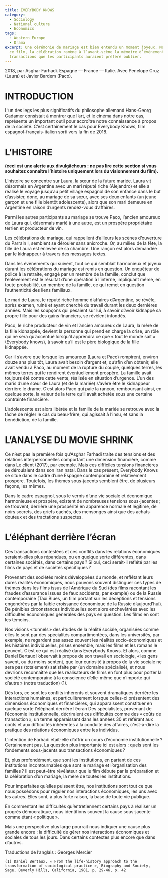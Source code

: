 ```yaml
---
title: EVERYBODY KNOWS
category:
  - Sociology
  - National culture
  - Economics
tags:
  - Western Europe
  - Drama
excerpt: Une cérémonie de mariage est bien entendu un moment joyeux. Mais, dans
  ce film, la célébration ramène à l’avant-scène la mémoire d’évènements et de
  transactions que les participants auraient préféré oublier.
---
```

2018, par Asghar Farhadi. Espagne — France — Italie. Avec Penelope Cruz (Laura) et Javier Bardem (Paco).

# INTRODUCTION

L’un des legs les plus significatifs du philosophe allemand Hans-Georg Gadamer consistait à montrer que l’art, et le cinéma dans notre cas, représente un important outil pour accroître notre connaissance à propos de la société. C’est certainement le cas pour Everybody Knows, film espagnol-français-italien sorti vers la fin de 2018.

# L’HISTOIRE

**(ceci est une alerte aux divulgâcheurs : ne pas lire cette section si vous souhaitez connaître l’histoire uniquement lors du visionnement du film).**

L’histoire se concentre sur Laura, la sœur de la future mariée. Laura vit désormais en Argentine avec un mari réputé riche (Alejandro) et elle a réalisé le voyage jusqu’au petit village espagnol de son enfance dans le but d’assister, donc, au mariage de sa sœur, avec ses deux enfants (un jeune garçon et une fille bientôt adolescente), alors que son mari demeure en Argentine en raison d’urgents rendez-vous d’affaires. 

Parmi les autres participants au mariage se trouve Paco, l’ancien amoureux de Laura qui, désormais marié à une autre, est un prospère propriétaire terrien et producteur de vin.

Les célébrations du mariage, qui rappellent d’ailleurs les scènes d’ouverture du Parrain I, semblent se dérouler sans anicroche. Or, au milieu de la fête, la fille de Laura est enlevée de sa chambre. Une rançon est alors demandée par le kidnappeur à travers des messages textes.

Dans les évènements qui suivent, tout ce qui semblait harmonieux et joyeux durant  les célébrations du mariage est remis en question. Un enquêteur de police à la retraite, engagé par un membre de la famille, conclut que l’enlèvement est le résultat d’une opération à l’interne, impliquant même, en toute probabilité, un membre de la famille, ce qui remet en question l’authenticité des liens familiaux.

Le mari de Laura, le réputé riche homme d’affaires d’Argentine, se révèle, après examen, ruiné et ayant cherché du travail durant les deux dernières années. Mais les soupçons qui pesaient sur lui, à savoir d’avoir kidnappé sa propre fille pour des gains financiers, se révèlent infondés.

Paco, le riche producteur de vin et l’ancien amoureux de Laura, la mère de la fille kidnappée, devient la personne qui prend en charge la crise, un rôle qui ne sera qu’accentué lorsqu’il apprendra ce que « tout le monde sait » (Everybody knows), à savoir qu’il est le père biologique de la fille kidnappée.

Car il s’avère que lorsque les amoureux (Laura et Paco) rompirent, environ douze ans plus tôt, Laura avait besoin d’argent et, qu’afin d’en obtenir, elle avait vendu à Paco, au moment de la rupture du couple, quelques terres, les mêmes terres qui le rendirent éventuellement prospère. La famille avait toujours été contre cette vente, réalisée en situation d’urgence.
 L’un des maris d’une sœur de Laura (et de la mariée) s’avère être le kidnappeur derrière le drame. C’est alors Paco qui paie la rançon, remboursant ainsi, en quelque sorte, la valeur de la terre qu’il avait achetée sous une certaine contrainte financière. 

L’adolescente est alors libérée et la famille de la mariée se retrouve avec la tâche de régler le cas du beau-frère, qui agissait à l’insu, et sans la bénédiction, de la famille. 

# L’ANALYSE DU MOVIE SHRINK

Ce n’est pas la première fois qu’Asghar Farhadi traite des tensions et des relations interpersonnelles comportant une dimension financière, comme dans Le client (2017), par exemple. Mais ces difficiles tensions financières se déroulaient dans son Iran natal. Dans le cas présent, Everybody Knows se situe dans le cadre d’une Espagne contemporaine et relativement prospère. Toutefois, les thèmes sous-jacents semblent être, de plusieurs façons, les mêmes. 

Dans le cadre espagnol, sous le vernis d’une  vie sociale et économique harmonieuse et prospère, existent de nombreuses tensions sous-jacentes ; se trouvent, derrière une prospérité en apparence normale et légitime, de noirs secrets, des griefs cachés, des mensonges ainsi que des achats douteux et des tractations suspectes.

# L’éléphant derrière l’écran

Ces transactions contestées et ces conflits dans les relations économiques seraient-elles plus répandues, ou en quelque sorte différentes, dans certaines sociétés, dans certains pays ?  Si oui, ceci serait-il reflété par les films de pays et de sociétés spécifiques ?

Provenant des sociétés moins développées du monde, et reflétant leurs dures réalités économiques, nous pouvons souvent distinguer ces types de thèmes dans les films issus de l’Amérique du Sud (des films racontant les fraudes d’assurance issues de faux accidents, par exemple) ou de la Russie contemporaine (Taxi Blues, un film portant sur les déceptions et tensions engendrées par la faible croissance économique de la Russie d’aujourd’hui). De pénibles circonstances individuelles sont alors enchevêtrées avec les difficultés économiques générales des pays en question. Les films en sont les témoins.  

Nos visions « tunnels » des études de la réalité sociale, organisées comme elles le sont par des spécialités compartimentées, dans les universités, par exemple, ne regardent pas assez souvent les réalités socio-économiques et les histoires individuelles, prises ensemble, mais les films et les romans le peuvent. C’est ce qui est réalisé dans Everybody Knows. Et alors, comme Daniel Bertaux l’observait à propos de son travail en sociologie, « les gens savent, ou du moins sentent, que leur curiosité à propos de la vie sociale ne sera pas (totalement) satisfaite par (un domaine spécialisé), et nous devrions reconnaître que les réalisateurs de films en font plus pour porter la société contemporaine à la conscience d’elle-même que n’importe qui d’autre » (notre traduction) (1).

Dès lors, ce sont les conflits inhérents et souvent dramatiques derrière les interactions humaines, et particulièrement lorsque celles-ci présentent des dimensions économiques et financières, qui apparaissent constituer en quelque sorte l’éléphant derrière l’écran  Des spécialistes, provenant de l’économie institutionnelle, décriraient ces difficultés comme des « coûts de transaction », un terme apparaissant dans les années 30 et référant aux coûts et aux difficultés inhérentes à la conduite des affaires, c’est-à-dire la pratique des relations économiques entre les individus.

L’intention de Farhadi était-elle d’offrir un cours d’économie institutionnelle ? Certainement pas. La question plus importante ici est alors : quels sont les fondements sous-jacents aux transactions économiques ?

Et, plus profondément, que sont les institutions, en partant de ces institutions incontournables que sont le mariage et l’organisation des familles ? Il est peut-être révélateur que le film débute par la préparation et la célébration d’un mariage, la mère de toutes les institutions.

Pour imparfaites qu’elles puissent être, nos institutions sont tout ce que nous possédons pour réguler nos interactions économiques, les uns avec les autres. Elles sont, à plus forte raison, la base de toute vie publique.

En commentant les difficultés qu’entretiennent certains pays à réaliser un progrès démocratique, nous identifions souvent la cause sous-jacente comme étant « politique ».

Mais une perspective plus large pourrait nous indiquer une cause plus grande encore : la difficulté de gérer nos interactions économiques et sociales de tous les jours. Dans certains contextes plus encore que dans d’autres. 

Traductions de l’anglais : Georges Mercier

```
(1) Daniel Bertaux, « From the life-history approach to the transformation of sociological practice », Biography and Society, Sage, Beverly Hills, California, 1981, p. 29-46, p. 42
```